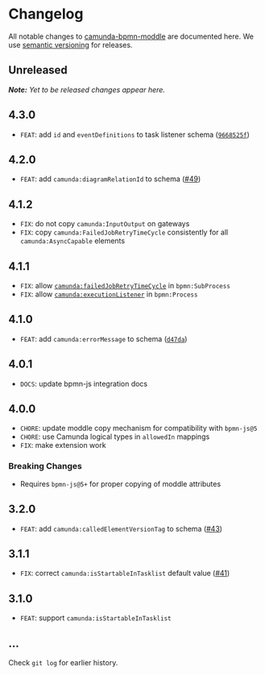 # Changelog

All notable changes to [camunda-bpmn-moddle](https://github.com/camunda/camunda-bpmn-moddle) are documented here. We use [semantic versioning](http://semver.org/) for releases.

## Unreleased

___Note:__ Yet to be released changes appear here._

## 4.3.0

* `FEAT`: add `id` and `eventDefinitions` to task listener schema ([`9668525f`](https://github.com/camunda/camunda-bpmn-moddle/commit/9668525f217df6938312e84bde0f022115ea5935))

## 4.2.0

* `FEAT`: add `camunda:diagramRelationId` to schema ([#49](https://github.com/camunda/camunda-bpmn-moddle/issues/49))

## 4.1.2

* `FIX`: do not copy `camunda:InputOutput` on gateways
* `FIX`: copy `camunda:FailedJobRetryTimeCycle` consistently for all `camunda:AsyncCapable` elements

## 4.1.1

* `FIX`: allow [`camunda:failedJobRetryTimeCycle`](https://docs.camunda.org/manual/7.11/reference/bpmn20/custom-extensions/extension-elements/#failedjobretrytimecycle) in `bpmn:SubProcess`
* `FIX`: allow [`camunda:executionListener`](https://docs.camunda.org/manual/7.11/reference/bpmn20/custom-extensions/extension-elements/#executionlistener) in `bpmn:Process`

## 4.1.0

* `FEAT`: add `camunda:errorMessage` to schema ([`d47da`](https://github.com/camunda/camunda-bpmn-moddle/commit/d47da3a8e90b90994fd397c3ddb6572ce6dcbc1c))

## 4.0.1

* `DOCS`: update bpmn-js integration docs

## 4.0.0

* `CHORE`: update moddle copy mechanism for compatibility with `bpmn-js@5`
* `CHORE`: use Camunda logical types in `allowedIn` mappings
* `FIX`: make extension work

### Breaking Changes

* Requires `bpmn-js@5+` for proper copying of moddle attributes

## 3.2.0

* `FEAT`: add `camunda:calledElementVersionTag` to schema ([#43](https://github.com/camunda/camunda-bpmn-moddle/issues/43))

## 3.1.1

* `FIX`: correct `camunda:isStartableInTasklist` default value ([#41](https://github.com/camunda/camunda-bpmn-moddle/issues/41))

## 3.1.0

* `FEAT`: support `camunda:isStartableInTasklist`

## ...

Check `git log` for earlier history.
